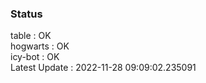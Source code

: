 ### Status


table : OK  
hogwarts : OK  
icy-bot : OK  
Latest Update : 2022-11-28 09:09:02.235091
